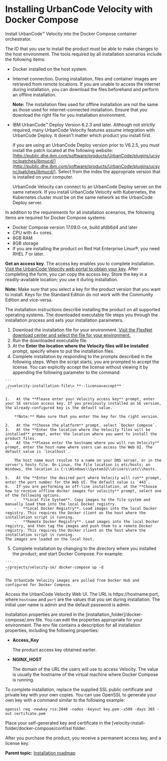 # Installing UrbanCode Velocity with Docker Compose

Install UrbanCode™ Velocity into the Docker Compose container orchestrator.

The ID that you use to install the product must be able to make changes to the host environment. The tools required by all installation scenarios include the following items:

-   Docker installed on the host system.
-   Internet connection. During installation, files and container images are retrieved from remote locations. If you are unable to access the internet during installation, you can download the files beforehand and perform an offline installation.

    **Note:** The installation files used for offline installation are not the same as those used for internet-connected installation. Ensure that you download the right file for you installation environment.

-   IBM UrbanCode™ Deploy Version 6.2.3 and later. Although not strictly required, many UrbanCode Velocity features assume integration with UrbanCode Deploy. It doesn't matter which product you install first.

    If you are using an UrbanCode Deploy version prior to V6.2.5, you must install the patch located at the following website: [http://public.dhe.ibm.com/software/products/UrbanCode/plugins/ucsync/patches/ibmucd/](http://public.dhe.ibm.com/software/products/UrbanCode/plugins/ucsync/patches/ibmucd/). Select from the index the appropriate version that is installed on your computer.

    UrbanCode Velocity can connect to an UrbanCode Deploy server on the same network. If you install UrbanCode Velocity with Kubernetes, the Kubernetes cluster must be on the same network as the UrbanCode Deploy server.


In addition to the requirements for all installation scenarios, the following items are required for Docker Compose systems:

-   Docker Compose version 17.09.0-ce, build afdb6d4 and later
-   CPU with 4+ cores.
-   8GB RAM
-   8GB storage
-   If you are installing the product on Red Hat Enterprise Linux®, you need RHEL 7 or later.

**Get an access key**. The access key enables you to complete installation. [Visit the UrbanCode Velocity web portal to obtain your key](https://uc-velocity.com/). After completing the form, you can copy the access key. Store the key in a readily-available location; you use it during installation.

**Note:** Make sure that you select a key for the product version that you want to install. Keys for the Standard Edition do not work with the Community Edition and vice-versa.

The installation instructions describe installing the product on all supported operating systems. The downloaded executable file steps you through the installation process and sets your installation parameters.

1.   Download the installation file for your environment. [Visit the FlexNet download center and select the file for your environment.](https://www.hcltech.com/products-and-platforms/contact-support-sales) 
2.   Run the downloaded executable file. 
3.   At the **Enter the location where the Velocity files will be installed** prompt, specify where to put the installation files. 
4.   Complete installation by responding to the prompts described in the following steps. When the script starts, you are prompted to accept the license. You can explicitly accept the license without viewing it by appending the following parameter to the command:

    ```
    ./<velocity-installation-file\> **--license=accept**
    ```

    1.   At the **Please enter your Velocity access key** prompt, enter your SE version access key. If you previously installed an SE version, the already-configured key is the default value.

        **Note:** Make sure that you enter the key for the right version.

    2.   At the **Choose the platform** prompt, select `Docker Compose`. 
    3.   At the **Enter the location where the Velocity files will be installed** prompt, enter the location where you want to install the product files. 
    4.   At the **Please enter the hostname where you will run Velocity** prompt, enter the host name where users can access the Web UI. The default value is `localhost`.

        The host name must resolve to a name on your DNS server, or in the server's hosts file. On Linux, the file location is etc/hosts; on Windows, the location is C:\\Windows\\System32\\drivers\\etc\\hosts.

    5.   At the **Enter the desired port where Velocity will run** prompt, enter the port number for the Web UI. The default value is `443`.
    6.   If you are performing an off-line installation, at the **Choose how to receive offline docker images for velocity** prompt, select one of the following options. 
        -   **Local File System**. Copy images to the file system and manually load them into the local Docker registry.
        -   **Local Docker Registry**. Load images into the local Docker registry. This requires the Docker client on the host where the installation script is running.
        -   **Remote Docker Registry**. Load images into the local Docker registry, and then tag the images and push them to a remote Docker registry. This requires the Docker client on the host where the installation script is running.
    The images are loaded on the local host.

5.   Complete installation by changing to the directory where you installed the product, and start Docker Compose. For example: 

    ```
    ~/projects/velocity-se/ docker-compose up -d
    ```

    The UrbanCode Velocity images are pulled from Docker Hub and configured for Docker Compose.


Access the UrbanCode Velocity Web UI. The URL is https://hostname:port, where `hostname` and `port` are the values that you set during installation. The initial user name is admin and the default password is admin.

Installation properties are stored in the \[installation\_folder\]/docker-compose/.env file. You can edit the properties appropriate for your environment. The env file contains a description for all installation properties, including the following properties:

-   **Access\_Key**

    The product access key obtained earlier.

-   **NGINX\_HOST**

    The domain of the URL the users will use to access Velocity. The value is usually the hostname of the virtual machine where Docker Compose is running.


To complete installation, replace the supplied SSL public certificate and private key with your own copies. You can use OpenSSL to generate your own key with a command similar to the following example:

```
openssl req -newkey rsa:2048 -nodes -keyout key.pem -x509 -days 365 -out certifcate.pem
```

Place your self-generated key and certificate in the \[velocity-install-folder/docker-compose/conf/ssl folder.

After you purchase the product, you receive a permanent access key, and a license key.

**Parent topic:** [Installation roadmap](../topics/c_install_se_roadmap.md)

